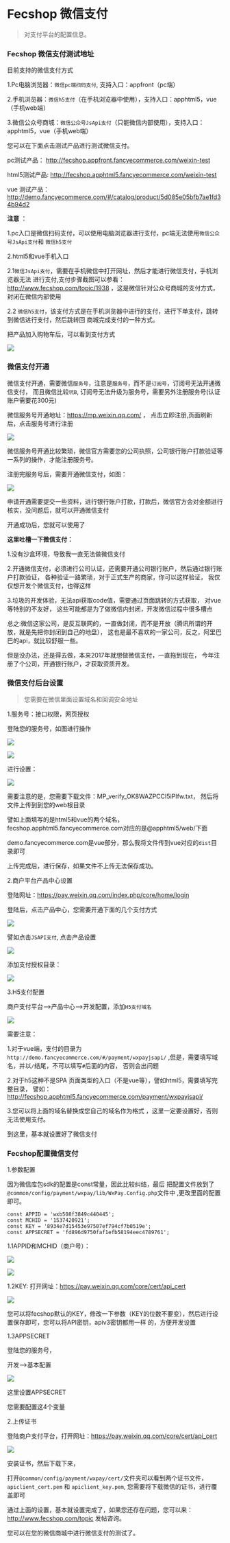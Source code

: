 Fecshop 微信支付
==============

> 对支付平台的配置信息。


### Fecshop 微信支付测试地址

目前支持的微信支付方式

1.Pc电脑浏览器：`微信pc端扫码支付`, 支持入口：appfront（pc端）

2.手机浏览器：`微信h5支付`（在手机浏览器中使用），支持入口：apphtml5，vue（手机web端）

3.微信公众号商城：`微信公众号JsApi支付`（只能微信内部使用），支持入口：apphtml5，vue（手机web端）

您可以在下面点击测试产品进行测试微信支付。

pc测试产品： http://fecshop.appfront.fancyecommerce.com/weixin-test

html5测试产品: http://fecshop.apphtml5.fancyecommerce.com/weixin-test

vue 测试产品： http://demo.fancyecommerce.com/#/catalog/product/5d085e05bfb7ae1fd34b94d2




**注意** ：

1.pc入口是微信扫码支付，可以使用电脑浏览器进行支付，pc端无法使用`微信公众号JsApi支付`和 `微信h5支付`

2.html5和vue手机入口

2.1`微信JsApi支付`，需要在手机微信中打开网址，然后才能进行微信支付，手机浏览器无法
进行支付,支付步骤截图可以参看：http://www.fecshop.com/topic/1938
，这是微信针对公众号商城的支付方式，封闭在微信内部使用

2.2 `微信h5支付`，该支付方式是在手机浏览器中进行的支付，进行下单支付，跳转到微信进行支付，然后跳转回
商城完成支付的一种方式。

把产品加入购物车后，可以看到支付方式

![](images/mx21.png)


### 微信支付开通

微信支付开通，需要微信`服务号`，注意是`服务号`，而不是`订阅号`，订阅号无法开通微信支付，
而且微信比较`坑B`, 订阅号无法升级为服务号，需要另外注册服务号(认证账户需要花300元)

微信服务号开通地址：https://mp.weixin.qq.com/  ， 点击立即注册,页面刷新后，点击服务号进行注册

![](images/wx1.png)

微信服务号开通比较繁琐，微信官方需要您的公司执照，公司银行账户打款验证等一系列的操作，才能注册服务号。

注册完服务号后，需要开通微信支付，如图：

![](images/wx2.png)

申请开通需要提交一些资料，进行银行账户打款，打款后，微信官方会对金额进行核实，没问题后，就可以开通微信支付

开通成功后，您就可以使用了


**这里吐槽一下微信支付：**

1.没有沙盒环境，导致我一直无法做微信支付

2.开通微信支付，必须进行公司认证，还需要开通公司银行账户，然后通过银行账户打款验证，
各种验证一路繁琐，对于正式生产的商家，你可以这样验证，
我仅仅想开发个微信支付，也得这样

3.垃圾的开发体验，无法api获取code值，需要通过页面跳转的方式获取，
对vue等特别的不友好，
这些可能都是为了做微信内封闭，开发微信过程中很多槽点

总之:微信这家公司，是反互联网的，一直做封闭，而不是开放（腾讯所谓的开放，就是先把你封闭到自己的地盘），
这也是最不喜欢的一家公司，反之，阿里巴巴的api，就比较舒服一些。

但是没办法，还是得去做，本来2017年就想做微信支付，一直拖到现在，
今年注册了个公司，开通银行账户，才获取资质开发。



### 微信支付后台设置

> 您需要在微信里面设置域名和回调安全地址

1.服务号：接口权限，网页授权

登陆您的服务号，如图进行操作

![](images/wx3.png)

![](images/wx4.png)

进行设置：

![](images/wx5.png)

需要注意的是，您需要下载文件：MP_verify_OK8WAZPCCI5iPIfw.txt， 然后将文件上传到到您的web根目录

譬如上面填写的是html5和vue的两个域名， fecshop.apphtml5.fancyecommerce.com对应的是@apphtml5/web/下面

demo.fancyecommerce.com是vue部分，那么我将文件传到vue对应的`dist`目录即可

上传完成后，进行保存，如果文件不上传无法保存成功。


2.商户平台产品中心设置

登陆网址：https://pay.weixin.qq.com/index.php/core/home/login

登陆后，点击产品中心，您需要开通下面的几个支付方式

![](images/wx6.png)


譬如点击`JSAPI支付`, 点击产品设置

![](images/wx7.png)

添加支付授权目录：

![](images/wx8.png)

3.H5支付配置

商户支付平台-->产品中心-->开发配置，添加`H5支付域名`

![](images/mx22.png)

需要注意：

1.对于vue端，支付的目录为`http://demo.fancyecommerce.com/#/payment/wxpayjsapi/` 
,但是，需要填写域名，并以`/`结尾，不可以填写`#`后面的内容，
否则会出问题


2.对于h5这种不是SPA 页面类型的入口（不是vue等），譬如html5，需要填写完整目录，
譬如：http://fecshop.apphtml5.fancyecommerce.com/payment/wxpayjsapi/

3.您可以将上面的域名替换成您自己的域名作为格式
，这里一定要设置好，否则无法使用支付。


到这里，基本就设置好了微信支付




### Fecshop配置微信支付

1.参数配置

因为微信库包sdk的配置是const常量，因此比较纠结，最后
把配置文件放到了 `@common/config/payment/wxpay/lib/WxPay.Config.php`文件中
,更改里面的配置即可。


```
const APPID = 'wxb508f3849c440445';
const MCHID = '1537420921';
const KEY = '8934e7d15453e97507ef794cf7b0519e';
const APPSECRET = 'fd896d9750faf1efb58194eec4789761';
```

1.1APPID和MCHID（商户号）：

![](images/wx9.png)

![](images/wx10.png)




1.2KEY:  打开网址：https://pay.weixin.qq.com/core/cert/api_cert

![](images/wx11.png)

您可以将fecshop默认的KEY，修改一下参数（KEY的位数不要变），然后进行设置保存即可，您可以将API密钥，apiv3密钥都用一样
的，方便开发设置




1.3APPSECRET

登陆您的服务号，

开发-->基本配置

![](images/wx12.png)

这里设置APPSECRET


您需要配置这4个变量

2.上传证书

登陆商户支付平台，打开网址：https://pay.weixin.qq.com/core/cert/api_cert

![](images/wx13.png)

安装证书，然后下载下来，

打开`@common/config/payment/wxpay/cert/`文件夹可以看到两个证书文件，
`apiclient_cert.pem` 和 `apiclient_key.pem`, 您需要将下载微信的证书，进行覆盖即可


通过上面的设置，基本就设置完成了，如果您还存在问题，您可以来：http://www.fecshop.com/topic 发帖咨询。

您可以在您的微信商城中进行微信支付的测试了。











































